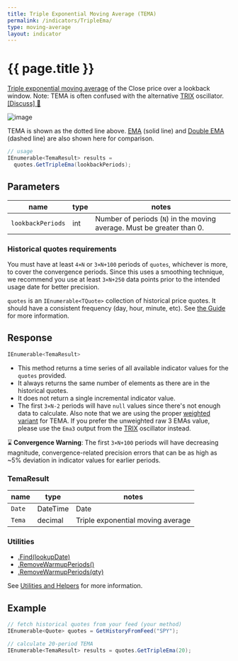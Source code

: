 ```yaml
---
title: Triple Exponential Moving Average (TEMA)
permalink: /indicators/TripleEma/
type: moving-average
layout: indicator
---
```


# {{ page.title }}

[Triple exponential moving average](https://en.wikipedia.org/wiki/Triple_exponential_moving_average) of the Close price over a lookback window.
Note: TEMA is often confused with the alternative [TRIX](../Trix#content) oscillator.
[[Discuss] :speech_balloon:]({{site.github.repository_url}}/discussions/256 "Community discussion about this indicator")

![image]({{site.baseurl}}/assets/charts/TripleEma.png)

TEMA is shown as the dotted line above.  [EMA](../Ema#content) (solid line) and [Double EMA](../DoubleEma#content) (dashed line) are also shown here for comparison.

```csharp
// usage
IEnumerable<TemaResult> results =
  quotes.GetTripleEma(lookbackPeriods);
```

## Parameters

| name | type | notes
| -- |-- |--
| `lookbackPeriods` | int | Number of periods (`N`) in the moving average.  Must be greater than 0.

### Historical quotes requirements

You must have at least `4×N` or `3×N+100` periods of `quotes`, whichever is more, to cover the convergence periods.  Since this uses a smoothing technique, we recommend you use at least `3×N+250` data points prior to the intended usage date for better precision.

`quotes` is an `IEnumerable<TQuote>` collection of historical price quotes.  It should have a consistent frequency (day, hour, minute, etc).  See [the Guide]({{site.baseurl}}/guide/#historical-quotes) for more information.

## Response

```csharp
IEnumerable<TemaResult>
```

- This method returns a time series of all available indicator values for the `quotes` provided.
- It always returns the same number of elements as there are in the historical quotes.
- It does not return a single incremental indicator value.
- The first `3×N-2` periods will have `null` values since there's not enough data to calculate.  Also note that we are using the proper [weighted variant](https://en.wikipedia.org/wiki/Triple_exponential_moving_average) for TEMA.  If you prefer the unweighted raw 3 EMAs value, please use the `Ema3` output from the [TRIX](../Trix#content) oscillator instead.

:hourglass: **Convergence Warning**: The first `3×N+100` periods will have decreasing magnitude, convergence-related precision errors that can be as high as ~5% deviation in indicator values for earlier periods.

### TemaResult

| name | type | notes
| -- |-- |--
| `Date` | DateTime | Date
| `Tema` | decimal | Triple exponential moving average

### Utilities

- [.Find(lookupDate)]({{site.baseurl}}/utilities#find-indicator-result-by-date)
- [.RemoveWarmupPeriods()]({{site.baseurl}}/utilities#remove-warmup-periods)
- [.RemoveWarmupPeriods(qty)]({{site.baseurl}}/utilities#remove-warmup-periods)

See [Utilities and Helpers]({{site.baseurl}}/utilities#utilities-for-indicator-results) for more information.

## Example

```csharp
// fetch historical quotes from your feed (your method)
IEnumerable<Quote> quotes = GetHistoryFromFeed("SPY");

// calculate 20-period TEMA
IEnumerable<TemaResult> results = quotes.GetTripleEma(20);
```
